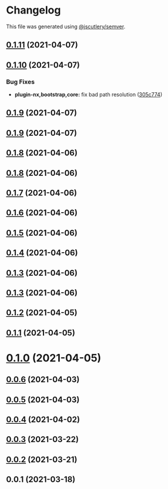 # Changelog

This file was generated using [@jscutlery/semver](https://github.com/jscutlery/semver).

## [0.1.11](https://github.com/juicycleff/ultimate-backend/compare/v0.1.10...v0.1.11) (2021-04-07)



## [0.1.10](https://github.com/juicycleff/ultimate-backend/compare/v0.1.9...v0.1.10) (2021-04-07)


### Bug Fixes

* **plugin-nx,bootstrap,core:** fix bad path resolution ([305c774](https://github.com/juicycleff/ultimate-backend/commit/305c774e88344557ddb4db0bfb98df24dd64d063))



## [0.1.9](https://github.com/juicycleff/ultimate-backend/compare/v0.1.8...v0.1.9) (2021-04-07)



## [0.1.9](https://github.com/juicycleff/ultimate-backend/compare/v0.1.8...v0.1.9) (2021-04-07)



## [0.1.8](https://github.com/juicycleff/ultimate-backend/compare/v0.1.7...v0.1.8) (2021-04-06)



## [0.1.8](https://github.com/juicycleff/ultimate-backend/compare/v0.1.7...v0.1.8) (2021-04-06)



## [0.1.7](https://github.com/juicycleff/ultimate-backend/compare/v0.1.6...v0.1.7) (2021-04-06)



## [0.1.6](https://github.com/juicycleff/ultimate-backend/compare/v0.1.5...v0.1.6) (2021-04-06)



## [0.1.5](https://github.com/juicycleff/ultimate-backend/compare/v0.1.4...v0.1.5) (2021-04-06)



## [0.1.4](https://github.com/juicycleff/ultimate-backend/compare/v0.1.3...v0.1.4) (2021-04-06)



## [0.1.3](https://github.com/juicycleff/ultimate-backend/compare/v0.1.2...v0.1.3) (2021-04-06)



## [0.1.3](https://github.com/juicycleff/ultimate-backend/compare/v0.1.2...v0.1.3) (2021-04-06)



## [0.1.2](https://github.com/juicycleff/ultimate-backend/compare/v0.1.1...v0.1.2) (2021-04-05)



## [0.1.1](https://github.com/juicycleff/ultimate-backend/compare/v0.1.0...v0.1.1) (2021-04-05)



# [0.1.0](https://github.com/juicycleff/ultimate-backend/compare/v0.0.6...v0.1.0) (2021-04-05)



## [0.0.6](https://github.com/juicycleff/ultimate-backend/compare/v0.0.5...v0.0.6) (2021-04-03)



## [0.0.5](https://github.com/juicycleff/ultimate-backend/compare/v0.0.4...v0.0.5) (2021-04-03)



## [0.0.4](https://github.com/juicycleff/ultimate-backend/compare/v0.0.3...v0.0.4) (2021-04-02)



## [0.0.3](https://github.com/juicycleff/ultimate-backend/compare/v0.0.2...v0.0.3) (2021-03-22)

## [0.0.2](https://github.com/juicycleff/ultimate-backend/compare/v0.0.1...v0.0.2) (2021-03-21)

## 0.0.1 (2021-03-18)
